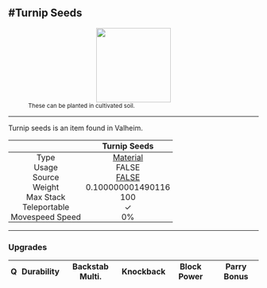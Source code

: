 <meta property="og:title" content="Turnip Seeds - MoreValheim" /><meta property="og:type" content="website" /><meta property="og:image" content="/assets/turnip_seeds.png" /><meta property="og:description" content="Turnip Seeds is an item found in Valheim." /><meta name="theme-color" content="#546D78"><meta name="twitter:card" content="summary_large_image">
#Turnip Seeds
-------------
<style>img {width:20px;}.tb {width:150px;display: block;margin-left: auto;margin-right: auto;}</style>

<style>.md-typeset table:not([class]) th:not([align]) {min-width:unset!important;}</style>
<style>td{padding:0em 0.3em!important;text-align:center!important;border-left:.05rem solid var(--md-default-fg-color--lightest)}</style>

<style>th{padding:0.1em 0.3em!important;text-align:center!important;font-weight:bold}</style>

<style>pre{text-align:right!important}</style>
<style>table tr td:first-child {border-left: 0;};</style>

<figure><img src="/assets/turnip_seeds.png" class="tb" /><figcaption><small>These can be planted in cultivated soil.</small></figcaption></figure>

-------------

Turnip seeds is an item found in Valheim.

|        | Turnip Seeds              |
| ----------- | ------------------------------------ |
| Type | [Material](../../types/material)
| Usage | FALSE<br>
| Source | [FALSE](../../items/false)
| Weight | 0.100000001490116 |
| Max Stack | 100 |
| Teleportable | ✓
| Movespeed Speed | 0%


-------------

### Upgrades
| Q | Durability | Backstab Multi. | Knockback | Block Power | Parry Bonus
| - | - | - | - | - | - 
